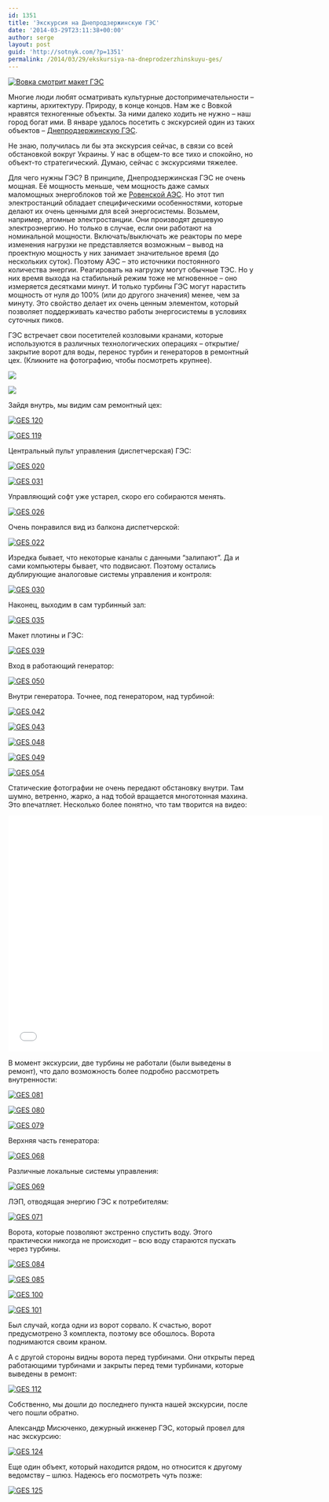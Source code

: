 ```yaml
---
id: 1351
title: 'Экскурсия на Днепродзержинскую ГЭС'
date: '2014-03-29T23:11:38+00:00'
author: serge
layout: post
guid: 'http://sotnyk.com/?p=1351'
permalink: /2014/03/29/ekskursiya-na-dneprodzerzhinskuyu-ges/
---
```


[![Вовка смотрит макет ГЭС](https://sotnyk.github.io/wp-content/uploads/2014/03/GES-114-300x225.jpg)](https://sotnyk.github.io/wp-content/uploads/2014/03/GES-114.jpg)

Многие люди любят осматривать культурные достопримечательности – картины, архитектуру. Природу, в конце концов. Нам же с Вовкой нравятся техногенные объекты. За ними далеко ходить не нужно – наш город богат ими. В январе удалось посетить с экскурсией один из таких объектов – [Днепродзержинскую ГЭС](http://ru.wikipedia.org/wiki/%D0%94%D0%BD%D0%B5%D0%BF%D1%80%D0%BE%D0%B4%D0%B7%D0%B5%D1%80%D0%B6%D0%B8%D0%BD%D1%81%D0%BA%D0%B0%D1%8F_%D0%93%D0%AD%D0%A1).

Не знаю, получилась ли бы эта экскурсия сейчас, в связи со всей обстановкой вокруг Украины. У нас в общем-то все тихо и спокойно, но объект-то стратегический. Думаю, сейчас с экскурсиями тяжелее.

Для чего нужны ГЭС? В принципе, Днепродзержинская ГЭС не очень мощная. Её мощность меньше, чем мощность даже самых маломощных энергоблоков той же [Ровенской АЭС](http://ru.wikipedia.org/wiki/%D0%A0%D0%BE%D0%B2%D0%B5%D0%BD%D1%81%D0%BA%D0%B0%D1%8F_%D0%90%D0%AD%D0%A1). Но этот тип электростанций обладает специфическими особенностями, которые делают их очень ценными для всей энергосистемы. Возьмем, например, атомные электростанции. Они производят дешевую электроэнергию. Но только в случае, если они работают на номинальной мощности. Включать/выключать же реакторы по мере изменения нагрузки не представляется возможным – вывод на проектную мощность у них занимает значительное время (до нескольких суток). Поэтому АЭС – это источники постоянного количества энергии. Реагировать на нагрузку могут обычные ТЭС. Но у них время выхода на стабильный режим тоже не мгновенное – оно измеряется десятками минут. И только турбины ГЭС могут нарастить мощность от нуля до 100% (или до другого значения) менее, чем за минуту. Это свойство делает их очень ценным элементом, который позволяет поддерживать качество работы энергосистемы в условиях суточных пиков.  
  
ГЭС встречает свои посетителей козловыми кранами, которые используются в различных технологических операциях – открытие/закрытие ворот для воды, перенос турбин и генераторов в ремонтный цех. (Кликните на фотографию, чтобы посмотреть крупнее).

[![](https://sotnyk.github.io/wp-content/uploads/2014/03/GES-007-225x300.jpg)](https://sotnyk.github.io/wp-content/uploads/2014/03/GES-007.jpg)

[![](https://sotnyk.github.io/wp-content/uploads/2014/03/GES-006-300x225.jpg)](https://sotnyk.github.io/wp-content/uploads/2014/03/GES-006.jpg)

Зайдя внутрь, мы видим сам ремонтный цех:

[![GES 120](https://sotnyk.github.io/wp-content/uploads/2014/03/GES-120-300x225.jpg)](https://sotnyk.github.io/wp-content/uploads/2014/03/GES-120.jpg)

[![GES 119](https://sotnyk.github.io/wp-content/uploads/2014/03/GES-119-300x225.jpg)](https://sotnyk.github.io/wp-content/uploads/2014/03/GES-119.jpg)

Центральный пульт управления (диспетчерская) ГЭС:

[![GES 020](https://sotnyk.github.io/wp-content/uploads/2014/03/GES-020-300x225.jpg)](https://sotnyk.github.io/wp-content/uploads/2014/03/GES-020.jpg)

[![GES 031](https://sotnyk.github.io/wp-content/uploads/2014/03/GES-031-300x225.jpg)](https://sotnyk.github.io/wp-content/uploads/2014/03/GES-031.jpg)

Управляющий софт уже устарел, скоро его собираются менять.

[![GES 026](https://sotnyk.github.io/wp-content/uploads/2014/03/GES-026-300x225.jpg)](https://sotnyk.github.io/wp-content/uploads/2014/03/GES-026.jpg)

Очень понравился вид из балкона диспетчерской:

[![GES 022](https://sotnyk.github.io/wp-content/uploads/2014/03/GES-022-300x225.jpg)](https://sotnyk.github.io/wp-content/uploads/2014/03/GES-022.jpg)

Изредка бывает, что некоторые каналы с данными “залипают”. Да и сами компьютеры бывает, что подвисают. Поэтому остались дублирующие аналоговые системы управления и контроля:

[![GES 030](https://sotnyk.github.io/wp-content/uploads/2014/03/GES-030-300x225.jpg)](https://sotnyk.github.io/wp-content/uploads/2014/03/GES-030.jpg)

Наконец, выходим в сам турбинный зал:

[![GES 035](https://sotnyk.github.io/wp-content/uploads/2014/03/GES-035-300x225.jpg)](https://sotnyk.github.io/wp-content/uploads/2014/03/GES-035.jpg)

Макет плотины и ГЭС:

[![GES 039](https://sotnyk.github.io/wp-content/uploads/2014/03/GES-039-300x225.jpg)](https://sotnyk.github.io/wp-content/uploads/2014/03/GES-039.jpg)

Вход в работающий генератор:

[![GES 050](https://sotnyk.github.io/wp-content/uploads/2014/03/GES-050-300x225.jpg)](https://sotnyk.github.io/wp-content/uploads/2014/03/GES-050.jpg)

Внутри генератора. Точнее, под генератором, над турбиной:

[![GES 042](https://sotnyk.github.io/wp-content/uploads/2014/03/GES-042-300x225.jpg)](https://sotnyk.github.io/wp-content/uploads/2014/03/GES-042.jpg)

[![GES 043](https://sotnyk.github.io/wp-content/uploads/2014/03/GES-043-300x225.jpg)](https://sotnyk.github.io/wp-content/uploads/2014/03/GES-043.jpg)

[![GES 048](https://sotnyk.github.io/wp-content/uploads/2014/03/GES-048-300x225.jpg)](https://sotnyk.github.io/wp-content/uploads/2014/03/GES-048.jpg)

[![GES 049](https://sotnyk.github.io/wp-content/uploads/2014/03/GES-049-300x225.jpg)](https://sotnyk.github.io/wp-content/uploads/2014/03/GES-049.jpg)

[![GES 054](https://sotnyk.github.io/wp-content/uploads/2014/03/GES-054-300x225.jpg)](https://sotnyk.github.io/wp-content/uploads/2014/03/GES-054.jpg)

Статические фотографии не очень передают обстановку внутри. Там шумно, ветренно, жарко, а над тобой вращается многотонная махина. Это впечатляет. Несколько более понятно, что там творится на видео:

<iframe allowfullscreen="" frameborder="0" height="480" loading="lazy" src="//www.youtube.com/embed/iFwD3EbEU4Y?rel=0" width="640"></iframe>

В момент экскурсии, две турбины не работали (были выведены в ремонт), что дало возможность более подробно рассмотреть внутренности:

[![GES 081](https://sotnyk.github.io/wp-content/uploads/2014/03/GES-081-300x225.jpg)](https://sotnyk.github.io/wp-content/uploads/2014/03/GES-081.jpg)

[![GES 080](https://sotnyk.github.io/wp-content/uploads/2014/03/GES-080-300x225.jpg)](https://sotnyk.github.io/wp-content/uploads/2014/03/GES-080.jpg)

[![GES 079](https://sotnyk.github.io/wp-content/uploads/2014/03/GES-079-300x225.jpg)](https://sotnyk.github.io/wp-content/uploads/2014/03/GES-079.jpg)

Верхняя часть генератора:

[![GES 068](https://sotnyk.github.io/wp-content/uploads/2014/03/GES-068-300x225.jpg)](https://sotnyk.github.io/wp-content/uploads/2014/03/GES-068.jpg)

Различные локальные системы управления:

[![GES 069](https://sotnyk.github.io/wp-content/uploads/2014/03/GES-069-300x225.jpg)](https://sotnyk.github.io/wp-content/uploads/2014/03/GES-069.jpg)

ЛЭП, отводящая энергию ГЭС к потребителям:

[![GES 071](https://sotnyk.github.io/wp-content/uploads/2014/03/GES-071-300x225.jpg)](https://sotnyk.github.io/wp-content/uploads/2014/03/GES-071.jpg)

Ворота, которые позволяют экстренно спустить воду. Этого практически никогда не происходит – всю воду стараются пускать через турбины.

[![GES 084](https://sotnyk.github.io/wp-content/uploads/2014/03/GES-084-300x225.jpg)](https://sotnyk.github.io/wp-content/uploads/2014/03/GES-084.jpg)

[![GES 085](https://sotnyk.github.io/wp-content/uploads/2014/03/GES-085-300x225.jpg)](https://sotnyk.github.io/wp-content/uploads/2014/03/GES-085.jpg)

[![GES 100](https://sotnyk.github.io/wp-content/uploads/2014/03/GES-100-300x225.jpg)](https://sotnyk.github.io/wp-content/uploads/2014/03/GES-100.jpg)

[![GES 101](https://sotnyk.github.io/wp-content/uploads/2014/03/GES-101-300x225.jpg)](https://sotnyk.github.io/wp-content/uploads/2014/03/GES-101.jpg)

Был случай, когда одни из ворот сорвало. К счастью, ворот предусмотрено 3 комплекта, поэтому все обошлось. Ворота поднимаются своим краном.

А с другой стороны видны ворота перед турбинами. Они открыты перед работающими турбинами и закрыты перед теми турбинами, которые выведены в ремонт:

[![GES 112](https://sotnyk.github.io/wp-content/uploads/2014/03/GES-112-300x225.jpg)](https://sotnyk.github.io/wp-content/uploads/2014/03/GES-112.jpg)

Собственно, мы дошли до последнего пункта нашей экскурсии, после чего пошли обратно.

Александр Мисюченко, дежурный инженер ГЭС, который провел для нас экскурсию:

[![GES 124](https://sotnyk.github.io/wp-content/uploads/2014/03/GES-124-225x300.jpg)](https://sotnyk.github.io/wp-content/uploads/2014/03/GES-124.jpg)

Еще один объект, который находится рядом, но относится к другому ведомству – шлюз. Надеюсь его посмотреть чуть позже:

[![GES 125](https://sotnyk.github.io/wp-content/uploads/2014/03/GES-125-300x225.jpg)](https://sotnyk.github.io/wp-content/uploads/2014/03/GES-125.jpg)